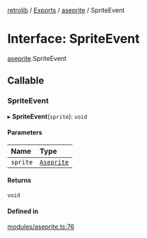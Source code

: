 [retrolib](../README.md) / [Exports](../modules.md) / [aseprite](../modules/aseprite.md) / SpriteEvent

# Interface: SpriteEvent

[aseprite](../modules/aseprite.md).SpriteEvent

## Callable

### SpriteEvent

▸ **SpriteEvent**(`sprite`): `void`

#### Parameters

| Name | Type |
| :------ | :------ |
| `sprite` | [`Aseprite`](../classes/aseprite.Aseprite.md) |

#### Returns

`void`

#### Defined in

[modules/aseprite.ts:76](https://github.com/philbgarner/retrolib/blob/5d46b3a/src/modules/aseprite.ts#L76)
